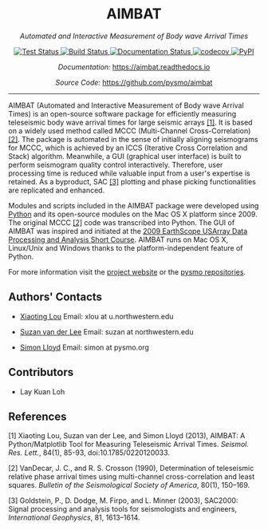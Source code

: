 <h1 align="center">AIMBAT</h1>

<p align="center">
<em>Automated and Interactive Measurement of Body wave Arrival Times</em>
</p>

<div align="center">
<a href="https://github.com/pysmo/pysmo/actions/workflows/run-tests.yml" target="_blank">
<img src="https://github.com/pysmo/aimbat/actions/workflows/run-tests.yml/badge.svg" alt="Test Status">
</img></a>
<a href="https://github.com/pysmo/pysmo/actions/workflows/build.yml" target="_bank">
<img src= "https://github.com/pysmo/aimbat/actions/workflows/build.yml/badge.svg" alt="Build Status">
</img></a>
<a href="https://aimbat.readthedocs.io/en/latest/?badge=latest" target="_blank">
<img src="https://readthedocs.org/projects/aimbat/badge/?version=latest" alt="Documentation Status">
</img></a>
<a href="https://codecov.io/gh/pysmo/aimbat" target="_blank">
<img src="https://codecov.io/gh/pysmo/aimbat/branch/master/graph/badge.svg?token=ZsHTBN4rxF" alt="codecov">
</img></a>
<a href="https://pypi.org/project/aimbat/" target="_blank">
<img src="https://img.shields.io/pypi/v/aimbat" alt="PyPI">
</img></a></div>

<p align="center">
<em>Documentation:</em> <a href="https://aimbat.readthedocs.io" target="_blank">https://aimbat.readthedocs.io</a>
</p>
<p align="center">
<em>Source Code:</em> <a href="https://github.com/pysmo/aimbat" target="_blank">https://github.com/pysmo/aimbat</a>
</p>


---

AIMBAT (Automated and Interactive Measurement of Body wave Arrival Times) is an
open-source software package for efficiently measuring teleseismic body wave arrival
times for large seismic arrays [[1]](#1). It is based on a widely used method called
MCCC (Multi-Channel Cross-Correlation) [[2]](#2). The package is automated in the sense
of initially aligning seismograms for MCCC, which is achieved by an ICCS (Iterative Cross
Correlation and Stack) algorithm. Meanwhile, a GUI (graphical user interface) is built to
perform seismogram quality control interactively. Therefore, user processing time is
reduced while valuable input from a user's expertise is retained. As a byproduct, SAC
[[3]](#3) plotting and phase picking functionalities are replicated and enhanced.

Modules and scripts included in the AIMBAT package were developed using
[Python](http://www.python.org/) and its open-source modules on the Mac OS X platform
since 2009. The original MCCC [[2]](#2) code was transcribed into Python.
The GUI of AIMBAT was inspired and initiated at the
[2009 EarthScope USArray Data Processing and Analysis Short Course](https://www.iris.edu/hq/es_course/content/2009.html).
AIMBAT runs on Mac OS X, Linux/Unix and Windows thanks to the platform-independent
feature of Python.

For more information visit the
[project website](http://www.earth.northwestern.edu/~xlou/aimbat.html) or the
[pysmo repositories](https://github.com/pysmo).


## Authors' Contacts

* [Xiaoting Lou](http://geophysics.earth.northwestern.edu/people/xlou/aimbat.html) Email: xlou at u.northwestern.edu

* [Suzan van der Lee](http://geophysics.earth.northwestern.edu/seismology/suzan/) Email: suzan at northwestern.edu

* [Simon Lloyd](https://www.slloyd.net/) Email: simon at pysmo.org

## Contributors

* Lay Kuan Loh

## References

<a id="1">[1]</a>
Xiaoting Lou, Suzan van der Lee, and Simon Lloyd (2013),
AIMBAT: A Python/Matplotlib Tool for Measuring Teleseismic Arrival Times.
*Seismol. Res. Lett.*, 84(1), 85-93, doi:10.1785/0220120033.

<a id="2">[2]</a>
VanDecar, J. C., and R. S. Crosson (1990),
Determination of teleseismic relative phase arrival times using multi-channel
cross-correlation and
least squares.
*Bulletin of the Seismological Society of America*, 80(1), 150–169.

<a id="3">[3]</a>
Goldstein, P., D. Dodge, M. Firpo, and L. Minner (2003),
SAC2000: Signal processing and analysis tools for seismologists and engineers,
*International Geophysics*, 81, 1613–1614.
